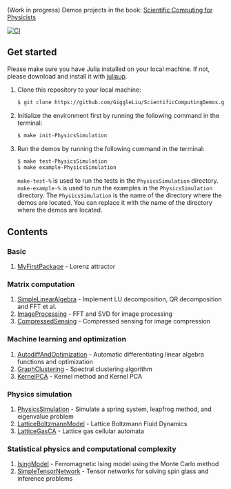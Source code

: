(Work in progress) Demos projects in the book: [Scientific Computing for Physicists](https://book.jinguo-group.science/)

[![CI](https://github.com/GiggleLiu/ScientificComputingDemos/actions/workflows/CI.yml/badge.svg)](https://github.com/GiggleLiu/ScientificComputingDemos/actions/workflows/CI.yml)

## Get started
Please make sure you have Julia installed on your local machine. If not, please download and install it with [juliaup](https://github.com/JuliaLang/juliaup).

1. Clone this repository to your local machine:
   ```bash
   $ git clone https://github.com/GiggleLiu/ScientificComputingDemos.git
   ```
2. Initialize the environment first by running the following command in the terminal:
   ```bash
   $ make init-PhysicsSimulation
   ```
3. Run the demos by running the following command in the terminal:
   ```bash
   $ make test-PhysicsSimulation
   $ make example-PhysicsSimulation
   ```
   `make-test-%` is used to run the tests in the `PhysicsSimulation` directory. `make-example-%` is used to run the examples in the `PhysicsSimulation` directory. The `PhysicsSimulation` is the name of the directory where the demos are located. You can replace it with the name of the directory where the demos are located.

## Contents
### Basic
1. [MyFirstPackage](MyFirstPackage/) - Lorenz attractor

### Matrix computation
1. [SimpleLinearAlgebra](SimpleLinearAlgebra/) - Implement LU decomposition, QR decomposition and FFT et al.
3. [ImageProcessing](ImageProcessing/) - FFT and SVD for image processing
4. [CompressedSensing](CompressedSensing/) - Compressed sensing for image compression

### Machine learning and optimization
1. [AutodiffAndOptimization](AutodiffAndOptimization/) - Automatic differentiating linear algebra functions and optimization
2. [GraphClustering](GraphClustering/) - Spectral clustering algorithm
3. [KernelPCA](KernelPCA/) - Kernel method and Kernel PCA

### Physics simulation
1. [PhysicsSimulation](PhysicsSimulation/) - Simulate a spring system, leapfrog method, and eigenvalue problem
2. [LatticeBoltzmannModel](LatticeBoltzmannModel/) - Lattice Boltzmann Fluid Dynamics
3. [LatticeGasCA](LatticeGasCA/) - Lattice gas cellular automata

### Statistical physics and computational complexity
1. [IsingModel](IsingModel/) - Ferromagnetic Ising model using the Monte Carlo method
2. [SimpleTensorNetwork](SimpleTensorNetwork/) - Tensor networks for solving spin glass and inference problems
